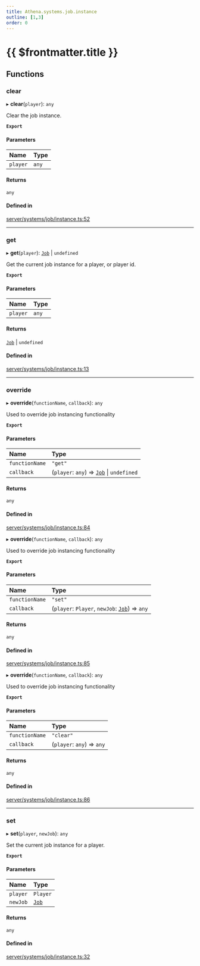 ```yaml
---
title: Athena.systems.job.instance
outline: [1,3]
order: 0
---
```


# {{ $frontmatter.title }}


## Functions

### clear

▸ **clear**(`player`): `any`

Clear the job instance.

**`Export`**

#### Parameters

| Name | Type |
| :------ | :------ |
| `player` | `any` |

#### Returns

`any`

#### Defined in

[server/systems/job/instance.ts:52](https://github.com/Stuyk/altv-athena/blob/ae8402672/src/core/server/systems/job/instance.ts#L52)

___

### get

▸ **get**(`player`): [`Job`](../classes/server_systems_job_system_Job.md) \| `undefined`

Get the current job instance for a player, or player id.

**`Export`**

#### Parameters

| Name | Type |
| :------ | :------ |
| `player` | `any` |

#### Returns

[`Job`](../classes/server_systems_job_system_Job.md) \| `undefined`

#### Defined in

[server/systems/job/instance.ts:13](https://github.com/Stuyk/altv-athena/blob/ae8402672/src/core/server/systems/job/instance.ts#L13)

___

### override

▸ **override**(`functionName`, `callback`): `any`

Used to override job instancing functionality

**`Export`**

#### Parameters

| Name | Type |
| :------ | :------ |
| `functionName` | ``"get"`` |
| `callback` | (`player`: `any`) => [`Job`](../classes/server_systems_job_system_Job.md) \| `undefined` |

#### Returns

`any`

#### Defined in

[server/systems/job/instance.ts:84](https://github.com/Stuyk/altv-athena/blob/ae8402672/src/core/server/systems/job/instance.ts#L84)

▸ **override**(`functionName`, `callback`): `any`

Used to override job instancing functionality

**`Export`**

#### Parameters

| Name | Type |
| :------ | :------ |
| `functionName` | ``"set"`` |
| `callback` | (`player`: `Player`, `newJob`: [`Job`](../classes/server_systems_job_system_Job.md)) => `any` |

#### Returns

`any`

#### Defined in

[server/systems/job/instance.ts:85](https://github.com/Stuyk/altv-athena/blob/ae8402672/src/core/server/systems/job/instance.ts#L85)

▸ **override**(`functionName`, `callback`): `any`

Used to override job instancing functionality

**`Export`**

#### Parameters

| Name | Type |
| :------ | :------ |
| `functionName` | ``"clear"`` |
| `callback` | (`player`: `any`) => `any` |

#### Returns

`any`

#### Defined in

[server/systems/job/instance.ts:86](https://github.com/Stuyk/altv-athena/blob/ae8402672/src/core/server/systems/job/instance.ts#L86)

___

### set

▸ **set**(`player`, `newJob`): `any`

Set the current job instance for a player.

**`Export`**

#### Parameters

| Name | Type |
| :------ | :------ |
| `player` | `Player` |
| `newJob` | [`Job`](../classes/server_systems_job_system_Job.md) |

#### Returns

`any`

#### Defined in

[server/systems/job/instance.ts:32](https://github.com/Stuyk/altv-athena/blob/ae8402672/src/core/server/systems/job/instance.ts#L32)

